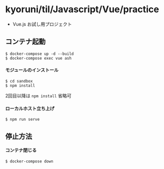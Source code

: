 # kyoruni/til/Javascript/Vue/practice

- Vue.js お試し用プロジェクト

## コンテナ起動

```
$ docker-compose up -d --build
$ docker-compose exec vue ash
```

#### モジュールのインストール

```
$ cd sandbox
$ npm install
```

2回目以降は `npm install` 省略可

#### ローカルホスト立ち上げ

```
$ npm run serve
```

## 停止方法

#### コンテナ閉じる

```
$ docker-compose down
```
